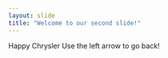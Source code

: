 ```yaml
---
layout: slide
title: "Welcome to our second slide!"
---
```

Happy Chrysler
Use the left arrow to go back!
